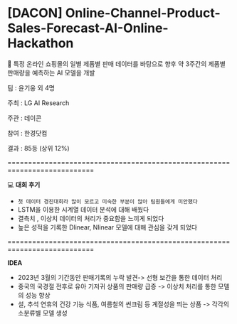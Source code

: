 # [DACON] Online-Channel-Product-Sales-Forecast-AI-Online-Hackathon

🛒 특정 온라인 쇼핑몰의 일별 제품별 판매 데이터를 바탕으로 향후 약 3주간의 제품별 판매량을 예측하는 AI 모델을 개발

팀 : 윤기웅 외 4명 

주최 : LG AI Research

주관 : 데이콘

참여 : 한경닷컴

결과 : 85등 (상위 12%) 

===========================================================================

💻
**대회 후기**
 - ```첫 데이터 경진대회라 많이 모르고 미숙한 부분이 많아 팀원들에게 미안했다 ```
 - LSTM을 이용한 시계열 데이터 분석에 대해 배웠다
 - 결측치 , 이상치 데이터의 처리가 중요함을 느끼게 되었다
 - 높은 성적을 기록한 Dlinear, Nlinear 모델에 대해 관심을 갖게 되었다
   
===========================================================================

**IDEA**
 - 2023년 3월의 기간동안 판매기록의 누락 발견-> 선형 보간을 통한 데이터 처리
 - 중국의 국경절 전후로 유아 기저귀 상품의 판매량 급증 -> 이상치 처리를 통한 모델의 성능 향상
 - 설, 추석 연휴의 건강 기능 식품, 여름철의 썬크림 등 계절성을 띄는 상품 -> 각각의 소분류별 모델 생성
   
